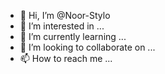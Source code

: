 - 👋 Hi, I’m @Noor-Stylo
- 👀 I’m interested in ...
- 🌱 I’m currently learning ...
- 💞️ I’m looking to collaborate on ...
- 📫 How to reach me ...

<!---
Noor-Stylo/Noor-Stylo is a ✨ special ✨ repository because its `README.md` (this file) appears on your GitHub profile.
You can click the Preview link to take a look at your changes.
--->
